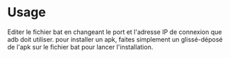 # Usage
Editer le fichier bat en changeant le port et l'adresse IP de connexion que adb doit utiliser. pour installer un apk, faites simplement un glissé-déposé de l'apk sur le fichier bat pour lancer l'installation. 
